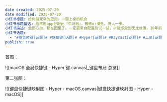 ```yaml
---
date created: 2025-07-20
date modified: 2025-07-20
小红书标题: 给你最宠幸的应用，一键上桌的机会
小红书标题备选: 给常用app分配此『牛马贱』，搬砖or摸鱼，快人一步。
小红书描述: 全部心血，都在图里了。一定要亲自配置后试一试，才能感受到无比丝滑。10年前，这种快捷键还被翻译成『老板键』，意思是老板来了，我赶快一键隐藏摸鱼软件。现如今，这种快捷键我愿称之为『牛马键』，用了这个键，牛马力max。显著提升生产力，更快地为老板的别墅添砖加瓦。这次先分享macOS的配置。等我这几天，给老板的别墅厕所，铺好地砖了，我再来发Windows版本的配置哈。
小红书话题:
  - "#摸鱼神器[话题]# #快捷键[话题]# #Hyper[话题]# #Raycast[话题]# #上桌[话题]#"
publish: true
---
```


首图：

![[macOS 全局快捷键 - Hyper 键.canvas|_键盘布局 总览]]

第二张图：

![[键盘快捷键映射图 - Hyper - macOS.canvas|键盘快捷键映射图 - Hyper - macOS]]
